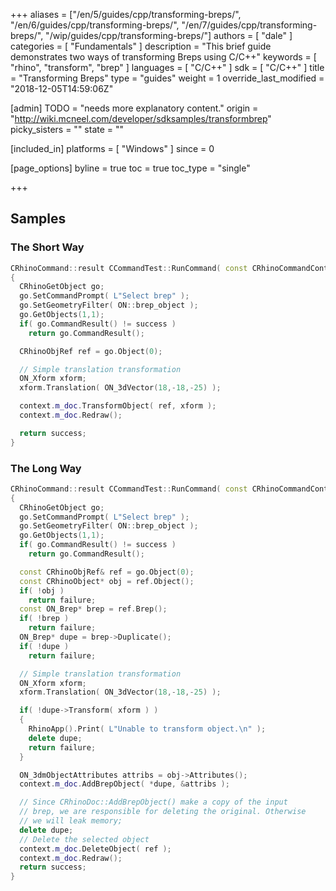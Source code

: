 +++
aliases = ["/en/5/guides/cpp/transforming-breps/", "/en/6/guides/cpp/transforming-breps/", "/en/7/guides/cpp/transforming-breps/", "/wip/guides/cpp/transforming-breps/"]
authors = [ "dale" ]
categories = [ "Fundamentals" ]
description = "This brief guide demonstrates two ways of transforming Breps using C/C++"
keywords = [ "rhino", "transform", "brep" ]
languages = [ "C/C++" ]
sdk = [ "C/C++" ]
title = "Transforming Breps"
type = "guides"
weight = 1
override_last_modified = "2018-12-05T14:59:06Z"

[admin]
TODO = "needs more explanatory content."
origin = "http://wiki.mcneel.com/developer/sdksamples/transformbrep"
picky_sisters = ""
state = ""

[included_in]
platforms = [ "Windows" ]
since = 0

[page_options]
byline = true
toc = true
toc_type = "single"

+++

 
## Samples

### The Short Way

```cpp
CRhinoCommand::result CCommandTest::RunCommand( const CRhinoCommandContext& context )
{
  CRhinoGetObject go;
  go.SetCommandPrompt( L"Select brep" );
  go.SetGeometryFilter( ON::brep_object );
  go.GetObjects(1,1);
  if( go.CommandResult() != success )
    return go.CommandResult();

  CRhinoObjRef ref = go.Object(0);

  // Simple translation transformation
  ON_Xform xform;
  xform.Translation( ON_3dVector(18,-18,-25) );

  context.m_doc.TransformObject( ref, xform );
  context.m_doc.Redraw();

  return success;
}
```

### The Long Way

```cpp
CRhinoCommand::result CCommandTest::RunCommand( const CRhinoCommandContext& context )
{
  CRhinoGetObject go;
  go.SetCommandPrompt( L"Select brep" );
  go.SetGeometryFilter( ON::brep_object );
  go.GetObjects(1,1);
  if( go.CommandResult() != success )
    return go.CommandResult();

  const CRhinoObjRef& ref = go.Object(0);
  const CRhinoObject* obj = ref.Object();
  if( !obj )
    return failure;
  const ON_Brep* brep = ref.Brep();
  if( !brep )
    return failure;
  ON_Brep* dupe = brep->Duplicate();
  if( !dupe )
    return failure;

  // Simple translation transformation
  ON_Xform xform;
  xform.Translation( ON_3dVector(18,-18,-25) );

  if( !dupe->Transform( xform ) )
  {
    RhinoApp().Print( L"Unable to transform object.\n" );
    delete dupe;
    return failure;
  }

  ON_3dmObjectAttributes attribs = obj->Attributes();
  context.m_doc.AddBrepObject( *dupe, &attribs );

  // Since CRhinoDoc::AddBrepObject() make a copy of the input
  // brep, we are responsible for deleting the original. Otherwise
  // we will leak memory;
  delete dupe;
  // Delete the selected object
  context.m_doc.DeleteObject( ref );
  context.m_doc.Redraw();
  return success;
}
```
